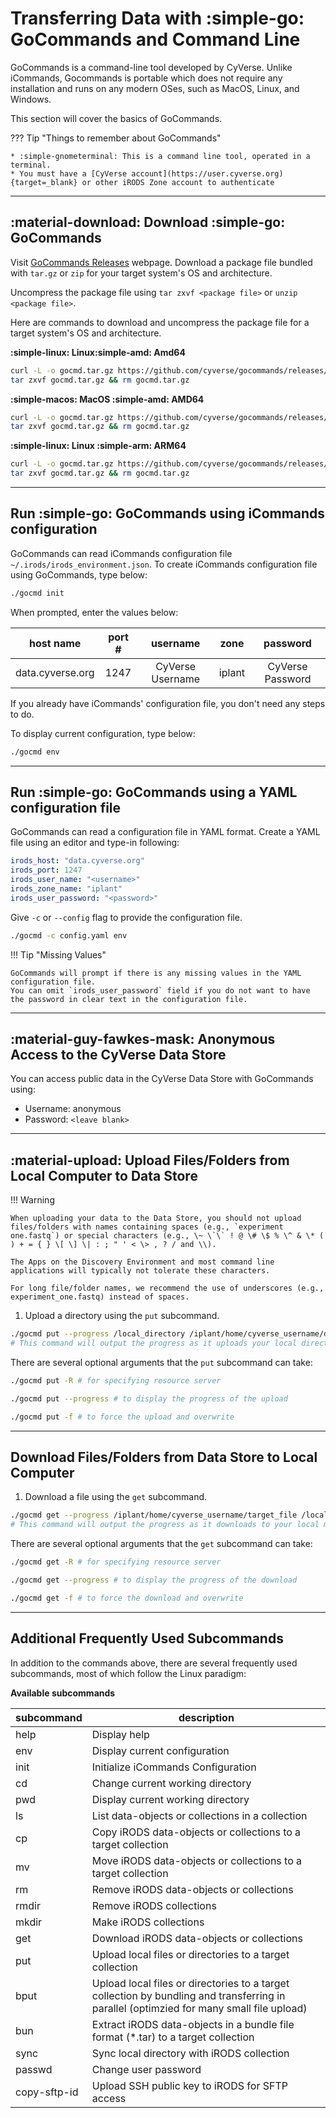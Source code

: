 # Transferring Data with :simple-go: GoCommands and Command Line

GoCommands is a command-line tool developed by CyVerse. Unlike iCommands, Gocommands is portable which does not require any installation and runs on any modern OSes, such as MacOS, Linux, and Windows.

This section will cover the basics of GoCommands.

??? Tip "Things to remember about GoCommands"

    * :simple-gnometerminal: This is a command line tool, operated in a terminal.
    * You must have a [CyVerse account](https://user.cyverse.org){target=_blank} or other iRODS Zone account to authenticate

------------------------------------------------------------------------

## :material-download: Download :simple-go: GoCommands

Visit [GoCommands Releases](https://github.com/cyverse/gocommands/releases) webpage. Download a package file bundled with `tar.gz` or `zip` for your target system's OS and architecture. 

Uncompress the package file using `tar zxvf <package file>` or `unzip <package file>`.

Here are commands to download and uncompress the package file for a target system's OS and architecture.

**:simple-linux: Linux:simple-amd: Amd64**

``` bash
curl -L -o gocmd.tar.gz https://github.com/cyverse/gocommands/releases/download/v0.4.0/gocmd-v0.4.0-linux-amd64.tar.gz && \
tar zxvf gocmd.tar.gz && rm gocmd.tar.gz
```

**:simple-macos: MacOS :simple-amd: AMD64**

``` bash
curl -L -o gocmd.tar.gz https://github.com/cyverse/gocommands/releases/download/v0.4.0/gocmd-v0.4.0-darwin-amd64.tar.gz && \
tar zxvf gocmd.tar.gz && rm gocmd.tar.gz
```

**:simple-linux: Linux :simple-arm: ARM64**

``` bash
curl -L -o gocmd.tar.gz https://github.com/cyverse/gocommands/releases/download/v0.4.0/gocmd-v0.4.0-linux-arm64.tar.gz && \
tar zxvf gocmd.tar.gz && rm gocmd.tar.gz
```

------------------------------------------------------------------------

## Run :simple-go: GoCommands using iCommands configuration

GoCommands can read iCommands configuration file `~/.irods/irods_environment.json`. To create iCommands configuration file using GoCommands, type below:

``` bash
./gocmd init
```

When prompted, enter the values below:

  | host name | port # | username | zone | password |
  |:---------:|:------:|:--------:|:----:|:--------:|
  | data.cyverse.org | 1247| CyVerse Username | iplant | CyVerse Password |

If you already have iCommands' configuration file, you don't need any steps to do. 

To display current configuration, type below:

``` bash
./gocmd env
```

------------------------------------------------------------------------

## Run :simple-go: GoCommands using a YAML configuration file

GoCommands can read a configuration file in YAML format. Create a YAML file using an editor and type-in following:

``` yaml
irods_host: "data.cyverse.org"
irods_port: 1247
irods_user_name: "<username>"
irods_zone_name: "iplant"
irods_user_password: "<password>"
```

Give `-c` or `--config` flag to provide the configuration file.

``` bash
./gocmd -c config.yaml env
```

!!! Tip "Missing Values"

    GoCommands will prompt if there is any missing values in the YAML configuration file. 
    You can omit `irods_user_password` field if you do not want to have the password in clear text in the configuration file.

------------------------------------------------------------------------

## :material-guy-fawkes-mask: Anonymous Access to the CyVerse Data Store

You can access public data in the CyVerse Data Store with GoCommands using:

-   Username: anonymous
-   Password: `<leave blank>`

------------------------------------------------------------------------

## :material-upload: Upload Files/Folders from Local Computer to Data Store

!!! Warning

    When uploading your data to the Data Store, you should not upload files/folders with names containing spaces (e.g., `experiment one.fastq`) or special characters (e.g., \~ \`\` ! @ \# \$ % \^ & \* ( ) + = { } \[ \] \| : ; " ' < \> , ? / and \\). 
    
    The Apps on the Discovery Environment and most command line applications will typically not tolerate these characters. 
    
    For long file/folder names, we recommend the use of underscores (e.g., experiment_one.fastq) instead of spaces.

1.  Upload a directory using the `put` subcommand.

``` bash
./gocmd put --progress /local_directory /iplant/home/cyverse_username/destination_folder
# This command will output the progress as it uploads your local directory
```

There are several optional arguments that the `put` subcommand can take:

``` bash
./gocmd put -R # for specifying resource server

./gocmd put --progress # to display the progress of the upload

./gocmd put -f # to force the upload and overwrite
```

------------------------------------------------------------------------

## Download Files/Folders from Data Store to Local Computer

1.  Download a file using the `get` subcommand.

``` bash
./gocmd get --progress /iplant/home/cyverse_username/target_file /local_destination
# This command will output the progress as it downloads to your local machine
```

There are several optional arguments that the `get` subcommand can take:

``` bash
./gocmd get -R # for specifying resource server

./gocmd get --progress # to display the progress of the download

./gocmd get -f # to force the download and overwrite
```

------------------------------------------------------------------------

## Additional Frequently Used Subcommands

In addition to the commands above, there are several frequently used
subcommands, most of which follow the Linux paradigm:

**Available subcommands**

  | subcommand | description |
  |---------|------------------------|
  | help | Display help |
  | env | Display current configuration |
  | init | Initialize iCommands Configuration | 
  | cd | Change current working directory | 
  | pwd | Display current working directory | 
  | ls | List data-objects or collections in a collection |
  | cp | Copy iRODS data-objects or collections to a target collection |
  | mv | Move iRODS data-objects or collections to a target collection |
  | rm | Remove iRODS data-objects or collections |
  | rmdir | Remove iRODS collections |
  | mkdir | Make iRODS collections |
  | get | Download iRODS data-objects or collections |
  | put | Upload local files or directories to a target collection |
  | bput | Upload local files or directories to a target collection by bundling and transferring in parallel (optimzied for many small file upload) |
  | bun | Extract iRODS data-objects in a bundle file format (*.tar) to a target collection |
  | sync | Sync local directory with iRODS collection |
  | passwd | Change user password |
  | copy-sftp-id | Upload SSH public key to iRODS for SFTP access |

